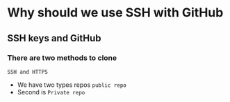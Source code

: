 # Why should we use SSH with GitHub

## SSH keys and GitHub
### There are two methods to clone 

```SSH and HTTPS```
- We have two types repos ```public repo```
- Second is ```Private repo```